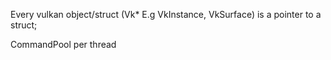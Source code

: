 Every vulkan object/struct (Vk* E.g VkInstance, VkSurface) is a pointer to a struct;





CommandPool per thread